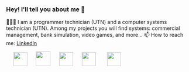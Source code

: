 ### Hey! I'll tell you about me 👋
👩🏻‍💻 I am a programmer technician (UTN) and a computer systems technician (UTN). Among my projects you will find systems: commercial management, bank simulation, video games, and more...
📫 How to reach me: <a href="https://www.linkedin.com/in/juan-cruz-rey/">LinkedIn</a>
<br>

<div align="">
  
<!--&nbsp;&nbsp;&nbsp;&nbsp;&nbsp;<img src="https://www.fontana.com.ar/wp-content/uploads/2018/10/spring-boot-logo.png" height="36px">->
&nbsp;&nbsp;&nbsp;&nbsp;&nbsp;<img src="https://upload.wikimedia.org/wikipedia/commons/2/22/Hibernate_logo_a.png" height="38px">
<!--&nbsp;&nbsp;&nbsp;&nbsp;&nbsp;<img src="https://upload.wikimedia.org/wikipedia/commons/thumb/6/61/HTML5_logo_and_wordmark.svg/2048px-HTML5_logo_and_wordmark.svg.png" height="38px">
&nbsp;&nbsp;&nbsp;&nbsp;&nbsp;<img src="https://upload.wikimedia.org/wikipedia/commons/thumb/d/d5/CSS3_logo_and_wordmark.svg/1200px-CSS3_logo_and_wordmark.svg.png" height="38px">-->
&nbsp;&nbsp;&nbsp;&nbsp;&nbsp;<img src="https://1000marcas.net/wp-content/uploads/2020/11/MySQL-logo.png" height="38px">
&nbsp;&nbsp;&nbsp;&nbsp;&nbsp;<img src="https://1000marcas.net/wp-content/uploads/2020/11/Java-logo.png" height="40px">
&nbsp;&nbsp;&nbsp;&nbsp;&nbsp;<img src="https://upload.wikimedia.org/wikipedia/commons/thumb/b/bd/Logo_C_sharp.svg/1200px-Logo_C_sharp.svg.png" height="38px">
&nbsp;&nbsp;&nbsp;&nbsp;&nbsp;<img src="https://i.redd.it/tu3gt6ysfxq71.png" height="38px">
&nbsp;<!--&nbsp;&nbsp;&nbsp;&nbsp;<img src="https://upload.wikimedia.org/wikipedia/commons/thumb/d/d9/Node.js_logo.svg/2560px-Node.js_logo.svg.png" height="38px">-->
&nbsp;&nbsp;&nbsp;&nbsp;&nbsp;<img src="https://1000logos.net/wp-content/uploads/2021/04/Oracle-logo.png" height="38px">

</div>

<br>

<div align="center">
